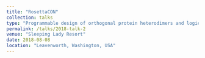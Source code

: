 ```yaml
---
title: "RosettaCON"
collection: talks
type: "Programmable design of orthogonal protein heterodimers and logic gates"
permalink: /talks/2018-talk-2
venue: "Sleeping Lady Resort"
date: 2018-08-08
location: "Leavenworth, Washington, USA"
---
```

